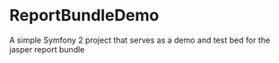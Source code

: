 ReportBundleDemo
================

A simple Symfony 2 project that serves as a demo and test bed for the jasper report bundle
